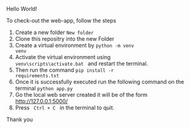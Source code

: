Hello World!

To check-out the web-app, follow the steps

1. Create a new folder <code>New folder</code>
2. Clone this repositry into the new Folder
3. Create a virtual environment by <code>python -m venv venv</code>
4. Activate the virtual environment using <code> venv\scripts\activate.bat </code> and restart the terminal.
5. Then run the command <code>pip install -r requirements.txt</code>
6. Once it is successfully executed run the following command on the terminal <code>python app.py</code>
7. Go the local web server created it will be of the form <url> http://127.0.0.1:5000/ </url>
8. Press <code> Ctrl + C </code> in the terminal to quit.

Thank you
